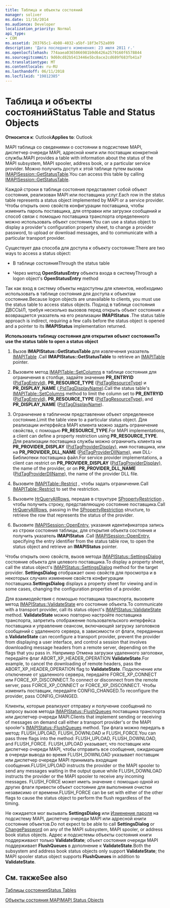 ```yaml
---
title: Таблица и объекты состояний
manager: soliver
ms.date: 11/16/2014
ms.audience: Developer
localization_priority: Normal
api_type:
- COM
ms.assetid: 203765c1-4b08-4032-a5bf-18f3e752a899
description: 'Дата последнего изменения: 23 июля 2011 г.'
ms.openlocfilehash: 774aaea0365066981b9d6426a2579160f6578844
ms.sourcegitcommit: 9d60cd82b5413446e5bc8ace2cd689f683fb41a7
ms.translationtype: MT
ms.contentlocale: ru-RU
ms.lasthandoff: 06/11/2018
ms.locfileid: "19812385"
---
```

# <a name="status-table-and-status-objects"></a><span data-ttu-id="5483a-103">Таблица и объекты состояний</span><span class="sxs-lookup"><span data-stu-id="5483a-103">Status Table and Status Objects</span></span>

  
  
<span data-ttu-id="5483a-104">**Относится к**: Outlook</span><span class="sxs-lookup"><span data-stu-id="5483a-104">**Applies to**: Outlook</span></span> 
  
<span data-ttu-id="5483a-105">MAPI таблица со сведениями о состоянии в подсистеме MAPI, диспетчер очереди MAPI, адресной книги или поставщик конкретной службы.</span><span class="sxs-lookup"><span data-stu-id="5483a-105">MAPI provides a table with information about the status of the MAPI subsystem, MAPI spooler, address book, or a particular service provider.</span></span> <span data-ttu-id="5483a-106">Можно получить доступ к этой таблице путем вызова [IMAPISession::GetStatusTable](imapisession-getstatustable.md).</span><span class="sxs-lookup"><span data-stu-id="5483a-106">You can access this table by calling [IMAPISession::GetStatusTable](imapisession-getstatustable.md).</span></span>
  
<span data-ttu-id="5483a-107">Каждой строки в таблице состояния представляет собой объект состояния, реализован MAPI или поставщика услуг.</span><span class="sxs-lookup"><span data-stu-id="5483a-107">Each row in the status table represents a status object implemented by MAPI or a service provider.</span></span> <span data-ttu-id="5483a-108">Чтобы открыть окно свойств конфигурации поставщика, чтобы изменить пароль поставщика, для отправки или загрузки сообщений и способ связи с помощью поставщика транспорта определенного можно использовать объект состояния.</span><span class="sxs-lookup"><span data-stu-id="5483a-108">You can use a status object to display a provider's configuration property sheet, to change a provider password, to upload or download messages, and to communicate with a particular transport provider.</span></span> 
  
<span data-ttu-id="5483a-109">Существует два способа для доступа к объекту состояние:</span><span class="sxs-lookup"><span data-stu-id="5483a-109">There are two ways to access a status object:</span></span>
  
- <span data-ttu-id="5483a-110">В таблице состояния</span><span class="sxs-lookup"><span data-stu-id="5483a-110">Through the status table</span></span>
    
- <span data-ttu-id="5483a-111">Через метод **OpenStatusEntry** объекта входа в систему</span><span class="sxs-lookup"><span data-stu-id="5483a-111">Through a logon object's **OpenStatusEntry** method</span></span> 
    
<span data-ttu-id="5483a-112">Так как вход в систему объекты недоступны для клиентов, необходимо использовать в таблице состояния для доступа к объектам состояние.</span><span class="sxs-lookup"><span data-stu-id="5483a-112">Because logon objects are unavailable to clients, you must use the status table to access status objects.</span></span> <span data-ttu-id="5483a-113">Подход в таблице состояния ДВССЫЛ, требуя несколько вызовов перед открыть объект состояния и возвращается указатель на его реализации **IMAPIStatus** .</span><span class="sxs-lookup"><span data-stu-id="5483a-113">The status table approach is indirect, requiring a few calls before the status object is opened and a pointer to its **IMAPIStatus** implementation returned.</span></span> 
  
 <span data-ttu-id="5483a-114">**Использовать таблицу состояния для открытия объект состояния**</span><span class="sxs-lookup"><span data-stu-id="5483a-114">**To use the status table to open a status object**</span></span>
  
1. <span data-ttu-id="5483a-115">Вызов **IMAPIStatus::GetStatusTable** для извлечения указатель [IMAPITable](imapitableiunknown.md) .</span><span class="sxs-lookup"><span data-stu-id="5483a-115">Call **IMAPIStatus::GetStatusTable** to retrieve an [IMAPITable](imapitableiunknown.md) pointer.</span></span> 
    
2. <span data-ttu-id="5483a-116">Вызовите метод [IMAPITable::SetColumns](imapitable-setcolumns.md) в таблице состояния для ограничения в столбце, задайте значение **PR_ENTRYID** ([PidTagEntryId](pidtagentryid-canonical-property.md)), **PR_RESOURCE_TYPE** ([PidTagResourceType](pidtagresourcetype-canonical-property.md)) и **PR_DISPLAY_NAME** ([ PidTagDisplayName](pidtagdisplayname-canonical-property.md)).</span><span class="sxs-lookup"><span data-stu-id="5483a-116">Call the status table's [IMAPITable::SetColumns](imapitable-setcolumns.md) method to limit the column set to **PR_ENTRYID** ([PidTagEntryId](pidtagentryid-canonical-property.md)), **PR_RESOURCE_TYPE** ([PidTagResourceType](pidtagresourcetype-canonical-property.md)), and **PR_DISPLAY_NAME** ([PidTagDisplayName](pidtagdisplayname-canonical-property.md)).</span></span>
    
3. <span data-ttu-id="5483a-117">Ограничение в табличном представлении объект определенное состояние.</span><span class="sxs-lookup"><span data-stu-id="5483a-117">Limit the table view to a particular status object.</span></span> <span data-ttu-id="5483a-118">Для реализации интерфейса MAPI клиента можно задать ограничение свойства, с помощью **PR_RESOURCE_TYPE**.</span><span class="sxs-lookup"><span data-stu-id="5483a-118">For MAPI implementations, a client can define a property restriction using **PR_RESOURCE_TYPE**.</span></span> <span data-ttu-id="5483a-119">Для реализации поставщика службы можно ограничить клиента на **PR_PROVIDER_DISPLAY** ([PidTagProviderDisplay](pidtagproviderdisplay-canonical-property.md)), имя поставщика, или на **PR_PROVIDER_DLL_NAME** ([PidTagProviderDllName](pidtagproviderdllname-canonical-property.md)), имя DLL-Библиотеки поставщика файл.</span><span class="sxs-lookup"><span data-stu-id="5483a-119">For service provider implementations, a client can restrict on **PR_PROVIDER_DISPLAY** ([PidTagProviderDisplay](pidtagproviderdisplay-canonical-property.md)), the name of the provider, or on **PR_PROVIDER_DLL_NAME** ([PidTagProviderDllName](pidtagproviderdllname-canonical-property.md)), the name of the provider DLL file.</span></span>
    
4. <span data-ttu-id="5483a-120">Вызовите [IMAPITable::Restrict](imapitable-restrict.md) , чтобы задать ограничение.</span><span class="sxs-lookup"><span data-stu-id="5483a-120">Call [IMAPITable::Restrict](imapitable-restrict.md) to set the restriction.</span></span> 
    
5. <span data-ttu-id="5483a-121">Вызовите [HrQueryAllRows](hrqueryallrows.md), передав в структуре [SPropertyRestriction](spropertyrestriction.md) , чтобы получить строку, представляющую состояние поставщика.</span><span class="sxs-lookup"><span data-stu-id="5483a-121">Call [HrQueryAllRows](hrqueryallrows.md), passing in the [SPropertyRestriction](spropertyrestriction.md) structure, to retrieve the row that represents the status of the provider.</span></span> 
    
6. <span data-ttu-id="5483a-122">Вызовите [IMAPISession::OpenEntry](imapisession-openentry.md), указания идентификатора запись из строки состояния таблицы, для открытия объекта состояния и получить указатель **IMAPIStatus** .</span><span class="sxs-lookup"><span data-stu-id="5483a-122">Call [IMAPISession::OpenEntry](imapisession-openentry.md), specifying the entry identifier from the status table row, to open the status object and retrieve an **IMAPIStatus** pointer.</span></span> 
    
<span data-ttu-id="5483a-123">Чтобы открыть окно свойств, вызов метода [IMAPIStatus::SettingsDialog](imapistatus-settingsdialog.md) состояние объекта для целевого поставщика.</span><span class="sxs-lookup"><span data-stu-id="5483a-123">To display a property sheet, call the status object's [IMAPIStatus::SettingsDialog](imapistatus-settingsdialog.md) method for the target provider.</span></span> <span data-ttu-id="5483a-124">**SettingsDialog** отображает окно свойств для просмотра и в некоторых случаях изменение свойств конфигурации поставщика.</span><span class="sxs-lookup"><span data-stu-id="5483a-124">**SettingsDialog** displays a property sheet for viewing and in some cases, changing the configuration properties of a provider.</span></span> 
  
<span data-ttu-id="5483a-125">Для взаимодействия с помощью поставщика транспорта, вызовите метод [IMAPIStatus::ValidateState](imapistatus-validatestate.md) его состояние объекта.</span><span class="sxs-lookup"><span data-stu-id="5483a-125">To communicate with a transport provider, call its status object's [IMAPIStatus::ValidateState](imapistatus-validatestate.md) method.</span></span> <span data-ttu-id="5483a-126">**ValidateState** можно повторно настройте поставщика транспорта, запретить отображение пользовательского интерфейса поставщика и управление сеансом, включающей загрузку заголовков сообщений с удаленного сервера, в зависимости от флаги, переданных в.</span><span class="sxs-lookup"><span data-stu-id="5483a-126">**ValidateState** can reconfigure a transport provider, prevent the provider from displaying a user interface, and control a session that involves downloading message headers from a remote server, depending on the flags that you pass in.</span></span> <span data-ttu-id="5483a-127">Например Отмена загрузки удаленного заголовки, передайте флаг ABORT_XP_HEADER_OPERATION **ValidateState**.</span><span class="sxs-lookup"><span data-stu-id="5483a-127">For example, to cancel the downloading of remote headers, pass the ABORT_XP_HEADER_OPERATION flag to **ValidateState**.</span></span> <span data-ttu-id="5483a-128">Подключение или отключение от удаленного сервера, передайте FORCE_XP_CONNECT или FORCE_XP_DISCONNECT.</span><span class="sxs-lookup"><span data-stu-id="5483a-128">To connect or disconnect from the remote server, pass FORCE_XP_CONNECT or FORCE_XP_DISCONNECT.</span></span> <span data-ttu-id="5483a-129">Чтобы изменить поставщик, передайте CONFIG_CHANGED.</span><span class="sxs-lookup"><span data-stu-id="5483a-129">To reconfigure the provider, pass CONFIG_CHANGED.</span></span> 
  
<span data-ttu-id="5483a-130">Клиенты, которые реализуют отправку и получение сообщений по запросу вызов метода [IMAPIStatus::FlushQueues](imapistatus-flushqueues.md) поставщика транспорта или диспетчер очереди MAPI.</span><span class="sxs-lookup"><span data-stu-id="5483a-130">Clients that implement sending or receiving of messages on demand call either a transport provider's or the MAPI spooler's [IMAPIStatus::FlushQueues](imapistatus-flushqueues.md) method.</span></span> <span data-ttu-id="5483a-131">Три флага можно передать в метод: FLUSH_UPLOAD, FLUSH_DOWNLOAD и FLUSH_FORCE.</span><span class="sxs-lookup"><span data-stu-id="5483a-131">You can pass three flags into the method: FLUSH_UPLOAD, FLUSH_DOWNLOAD, and FLUSH_FORCE.</span></span> <span data-ttu-id="5483a-132">FLUSH_UPLOAD указывает, что поставщик или диспетчер очереди MAPI, чтобы отправить все сообщения, ожидающие в очереди вывода во время FLUSH_DOWNLOAD указывает поставщик или диспетчер очереди MAPI принимать входящие сообщения.</span><span class="sxs-lookup"><span data-stu-id="5483a-132">FLUSH_UPLOAD instructs the provider or the MAPI spooler to send any messages waiting in the output queue while FLUSH_DOWNLOAD instructs the provider or the MAPI spooler to receive any incoming messages.</span></span> <span data-ttu-id="5483a-133">FLUSH_FORCE может иметь значение с помощью одной из других флаги привести объект состояние для выполнения очистки независимо от времени.</span><span class="sxs-lookup"><span data-stu-id="5483a-133">FLUSH_FORCE can be set with either of the other flags to cause the status object to perform the flush regardless of the timing.</span></span> 
  
<span data-ttu-id="5483a-134">Не ожидается мог вызывать **SettingsDialog** или [Изменение пароля](imapistatus-changepassword.md) на подсистему MAPI, диспетчер очереди MAPI или адресной книги состояние объектов.</span><span class="sxs-lookup"><span data-stu-id="5483a-134">Do not expect to be able to call **SettingsDialog** or [ChangePassword](imapistatus-changepassword.md) on any of the MAPI subsystem, MAPI spooler, or address book status objects.</span></span> <span data-ttu-id="5483a-135">Адрес и подсистемы объекты состояния книги поддерживают только **ValidateState**; объект состояния очереди MAPI поддерживает **FlushQueues** в дополнение к **ValidateState**.</span><span class="sxs-lookup"><span data-stu-id="5483a-135">Both the subsystem and address book status objects only support **ValidateState**; the MAPI spooler status object supports **FlushQueues** in addition to **ValidateState**.</span></span>
  
## <a name="see-also"></a><span data-ttu-id="5483a-136">См. также</span><span class="sxs-lookup"><span data-stu-id="5483a-136">See also</span></span>



[<span data-ttu-id="5483a-137">Таблицы состояния</span><span class="sxs-lookup"><span data-stu-id="5483a-137">Status Tables</span></span>](status-tables.md)
  
[<span data-ttu-id="5483a-138">Объекты состояния MAPI</span><span class="sxs-lookup"><span data-stu-id="5483a-138">MAPI Status Objects</span></span>](mapi-status-objects.md)

